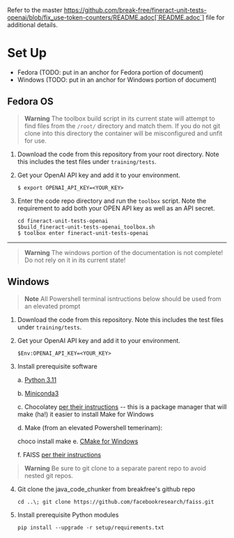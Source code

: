 Refer to the master https://github.com/break-free/fineract-unit-tests-openai/blob/fix_use-token-counters/README.adoc[`README.adoc`] file for additional details.

# Set Up

* Fedora (TODO: put in an anchor for Fedora portion of document)
* Windows (TODO: put in an anchor for Windows portion of document)

## Fedora OS

> **Warning**
> The toolbox build script in its current state will attempt to find files from the `/root/` directory and match them. If you do not git clone into this directory the container will be misconfigured and unfit for use.

1. Download the code from this repository from your root directory. Note this includes the test files under `training/tests`.
2. Get your OpenAI API key and add it to your environment.

   `$ export OPENAI_API_KEY=<YOUR_KEY>`
3. Enter the code repo directory and run the `toolbox` script. Note the requirement to add both your OPEN API key as well as an API secret.

   ```
   cd fineract-unit-tests-openai
   $build_fineract-unit-tests-openai_toolbox.sh
   $ toolbox enter fineract-unit-tests-openai
   ```

---

> **Warning**
> The windows portion of the documentation is not complete! Do not rely on it in its current state!

## Windows

> **Note**
> All Powershell terminal isntructions below should be used from an elevated prompt

1. Download the code from this repository. Note this includes the test files under `training/tests`.
2. Get your OpenAI API key and add it to your environment.

   ```
   $Env:OPENAI_API_KEY=<YOUR_KEY>
   ```
3. Install prerequisite software

   a. [Python 3.11](https://www.python.org/downloads/release/python-3111/)

   b. [Miniconda3](https://docs.conda.io/en/latest/miniconda.html)

   c. Chocolatey [per their instructions](https://chocolatey.org/install) -- this is a package manager that will make (ha!) it easier to install Make for Windows

   d. Make (from an elevated Powershell temerinam):

   choco install make
   e. [CMake for Windows](https://cmake.org/download/)

   f. FAISS [per their instructions](https://github.com/bitsun/faiss/blob/master/INSTALL.md)

> **Warning**
> Be sure to git clone to a separate parent repo to avoid nested git repos.

4. Git clone the java_code_chunker from breakfree's github repo

   ```
   cd ..\; git clone https://github.com/facebookresearch/faiss.git
   ```
5. Install prerequisite Python modules

   ```
   pip install --upgrade -r setup/requirements.txt
   ```
